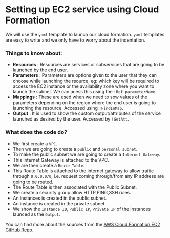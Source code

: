 # Setting up EC2 service using Cloud Formation

We will use the `yaml` template to launch our cloud formation.
`yaml` templates are easy to write and we only have to worry about the indentation. 

### Things to know about:
- **Resources** : Resources are services or subservices that are going to be launched by the end user.
- **Parameters** : Parameters are options given to the user that they can choose while launching the rsource, eg: which key will be required to access the EC2 instance or the availability zone where you want to launch the subnet. We can acess this using the 
`!Ref parameterName`.
- **Mappings** : These are used when we need to sow values of the parameters depending on the region where the end user is going to launching the resource. Accessed using `!FindInMap`.
- **Output** : It is used to show the custom output/attributes of the service launched as desired by the user. Accessed by `!GetAtt`.

### What does the code do?
- We first create a `VPC`.
- Then we are going to create a `public` and `personal subnet`.
- To make the public subnet we are going to create a `Internet Gateway`.
- This Internet Gateway is attached to the VPC.
- We are then create a  `Route Table`.
- This Route Table is attached to the internet gateway to allow trafiic through `0.0.0.0/0`, i.e. request coming through/from any IP address are going to be routed.
- The Route Table is then associated with the Public Subnet.
- We create a security group allow HTTP,PING,SSH rules.
- An instances is created in the public subnet.
- An instance is created in the private subnet.
- We show the `Instance ID`, `Public IP`, `Private IP` of the instances launced as the `Output`.

You can find more about the sources from the [AWS Cloud Formation EC2 GitHub Repo](https://github.com/awsdocs/aws-cloudformation-user-guide/blob/main/doc_source/AWS_EC2.md).
